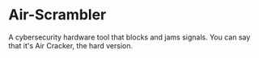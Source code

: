 # Air-Scrambler
A cybersecurity hardware tool that blocks and jams signals. You can say that it's Air Cracker, the hard version.
